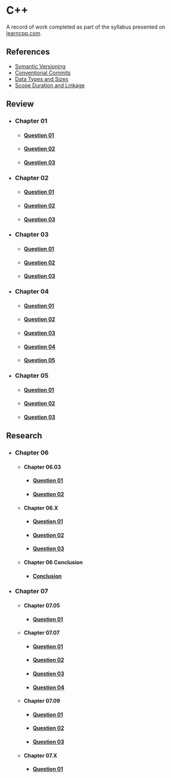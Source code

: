 # C++

A record of work completed as part of the syllabus presented on [learncpp.com](https://www.learncpp.com).

## References

- [Symantic Versioning](./References/SymanticVersioning.md)
- [Conventional Commits](./References/ConventionalCommits.md)
- [Data Types and Sizes](./References/DataTypesSizes.md)
- [Scope Duration and Linkage](ReferenceMaterial/ScopeDurationLinkage.md)

## Review

- ### Chapter 01

  - #### [Question 01](Chapter01/Question01.md)

  - #### [Question 02](Chapter01/Question02.md)

  - #### [Question 03](Chapter01/Question03.md)

- ### Chapter 02

  - #### [Question 01](Chapter02/Question01.md)

  - #### [Question 02](Chapter02/Question02.md)

  - #### [Question 03](Chapter02/Question03.md)

- ### Chapter 03

  - #### [Question 01](Chapter03/Question01.md)

  - #### [Question 02](Chapter03/Question02.md)

  - #### [Question 03](Chapter03/Question03.md)

- ### Chapter 04

  - #### [Question 01](Chapter04/Question01.md)

  - #### [Question 02](Chapter04/Question02.md)

  - #### [Question 03](Chapter04/Question03.md)

  - #### [Question 04](Chapter04/Question04.md)

  - #### [Question 05](Chapter04/Question05.md)

- ### Chapter 05

  - #### [Question 01](Chapter05/Question01.md)

  - #### [Question 02](Chapter05/Question02.md)

  - #### [Question 03](Chapter05/Question03.md)

## Research

- ### Chapter 06

  - #### Chapter 06.03

    - #### [Question 01](Chapter06_03/Question01.md)

    - #### [Question 02](Chapter06_03/Question02.md)

  - #### Chapter 06.X

    - #### [Question 01](Chapter06_X/Question01.md)

    - #### [Question 02](Chapter06_X/Question02.md)

    - #### [Question 03](Chapter06_X/Question03.md)

  - #### Chapter 06 Conclusion

    - #### [Conclusion](Chapter06/Chapter06_Conclusion.md)

- ### Chapter 07
  
  - #### Chapter 07.05
  
    - #### [Question 01](Chapter07/Chapter07_05/Question01.md)

  - #### Chapter 07.07

    - #### [Question 01](Chapter07/Chapter07_07/Question01.md)

    - #### [Question 02](Chapter07/Chapter07_07/Question02.md)

    - #### [Question 03](Chapter07/Chapter07_07/Question03.md)

    - #### [Question 04](Chapter07/Chapter07_07/Question04.md)

  - #### Chapter 07.09

    - #### [Question 01](Chapter07/Chapter07_09/Question01.md)

    - #### [Question 02](Chapter07/Chapter07_09/Question02.md)

    - #### [Question 03](Chapter07/Chapter07_09/Question03.md)
  
  - #### Chapter 07.X

    - #### [Question 01](Chapter07/Chapter07_X/Question01.md)